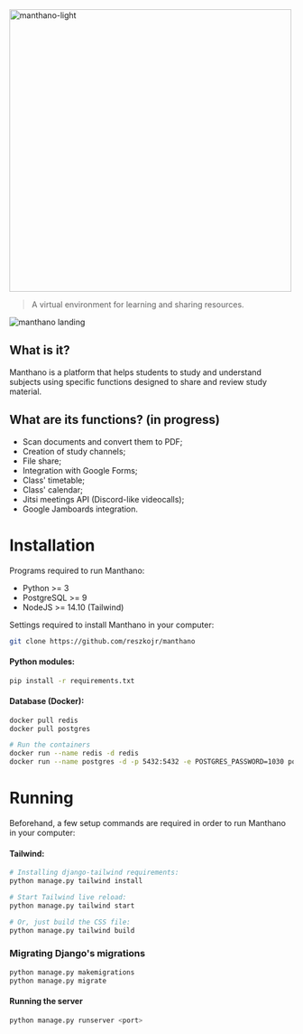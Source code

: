<img src="https://user-images.githubusercontent.com/67809084/235318207-d640481d-d4ae-4a6a-9bc5-a35362f41622.png" width="500" alt="manthano-light" style="max-width: 100%;">

> A virtual environment for learning and sharing resources.

![manthano landing](https://github.com/reszkojr/manthano/assets/67809084/45103725-480e-4f79-af06-6a61e6b3858a)

## What is it?

Manthano is a platform that helps students to study and understand subjects using specific functions designed to share and review study material.


## What are its functions? (in progress)
 - Scan documents and convert them to PDF;
 - Creation of study channels;
 - File share;
 - Integration with Google Forms;
 - Class' timetable;
 - Class' calendar;
 - Jitsi meetings API (Discord-like videocalls);
 - Google Jamboards integration.

# Installation

Programs required to run Manthano:


- Python >= 3
- PostgreSQL >= 9
- NodeJS >= 14.10 (Tailwind)

Settings required to install Manthano in your computer:

```bash
git clone https://github.com/reszkojr/manthano
```

#### Python modules:

```bash
pip install -r requirements.txt
```

#### Database (Docker):

```bash
docker pull redis
docker pull postgres

# Run the containers
docker run --name redis -d redis
docker run --name postgres -d -p 5432:5432 -e POSTGRES_PASSWORD=1030 postgres:alpine
```

# Running

Beforehand, a few setup commands are required in order to run Manthano in your computer:

#### Tailwind:
```bash
# Installing django-tailwind requirements:
python manage.py tailwind install

# Start Tailwind live reload:
python manage.py tailwind start

# Or, just build the CSS file:
python manage.py tailwind build
```

### Migrating Django's migrations

```bash
python manage.py makemigrations
python manage.py migrate
```

#### Running the server

```bash
python manage.py runserver <port>
```


